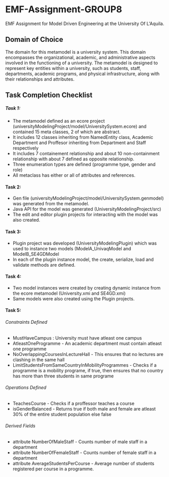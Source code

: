 # EMF-Assignment-GROUP8
EMF Assignment for Model Driven Engineering at the University Of L'Aquila.

## Domain of Choice
The domain for this metamodel is a university system. This domain encompasses the organizational, academic, and administrative aspects involved in the functioning of a university. The metamodel is designed to represent key entities within a university, such as students, staff, departments, academic programs, and physical infrastructure, along with their relationships and attributes.

## Task Completion Checklist
##### Task 1:
- The metamodel defined as an ecore project (universityModelingProject/model/UniversitySystem.ecore) and contained 15 meta classes, 2 of which are abstract. <br>
- It includes 12  classes inheriting from NamedEntity class, Academic Department and Proffesor inheriting from Department and Staff respectively
- It includes 7 containement relationship and about 10 non-containment relationship with about 7 defined as opposite relationship.
- Three enumeration types are defined (programme type, gender and role)
- All metaclass has either or all of attributes and references.

#### Task 2:
- Gen file (universityModelingProject/model/UniversitySystem.genmodel) was generated from the metamodel.
- Java API for the model was generated (UniversityModelingProject/src)
- The edit and editor plugin projects for interacting with the model was also created.

#### Task 3:
- Plugin project was developed (UniversityModelingPlugin) which was used to instance two models (ModelA_UnivaqModel and ModelB_SE4GDModel
- In each of the plugin instance model, the create, serialize, load and validate methods are defined.

#### Task 4:
- Two model instances were created by creating dynamic instance from the ecore metamodel (University.xmi and SE4GD.xmi)
- Same models were also created using the Plugin projects.

#### Task 5:
###### Constraints Defined <br>
- MustHaveCampus : University must have atleast one campus
- AtleastOneProgramme - An academic department must contain atleast one programme
- NoOverlappingCoursesInLectureHall - This ensures that no lectures are clashing in the same hall
- LimitStudentsFromSameCountryInMobilityProgrammes - Checks if a programme is a mobility programe, if true, then ensures that no country has more than three students in same programe

###### Operations Defined <br>
- TeachesCourse - Checks if a proffessor teaches a course
- isGenderBalanced - Returns true if both male and female are atleast 30% of the entire student population else false

###### Derived Fields <br>
- attribute NumberOfMaleStaff - Counts number of male staff in a department
- attribute NumberOfFemaleStaff - Counts number of female staff in a department
- attribute AverageStudentsPerCourse - Average number of students registered per course in a programme.






